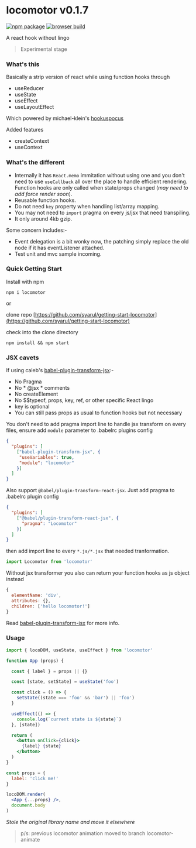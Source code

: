 # locomotor v0.1.7

[![npm package](https://img.shields.io/badge/npm-0.1.7-blue.svg)](https://www.npmjs.com/package/locomotor) [![browser build](https://img.shields.io/badge/unpkg-0.1.7-ff69b4.svg)](https://unpkg.com/locomotor@0.1.7/locomotor-min.js)

A react hook without lingo

> Experimental stage

### What's this
Basically a strip version of react while using function hooks through
- useReducer
- useState
- useEffect
- useLayoutEffect

Which powered by michael-klein's [hookuspocus](https://github.com/michael-klein/hookuspocus)

Added features
- createContext
- useContext

### What's the different

- Internally it has ```React.memo``` immitation without using one and you don't need to use ```useCallback``` all over the place to handle efficient rendering. Function hooks are only called when state/props changed (*may need to add force render soon*).
- Reusable function hooks.
- Do not need ```key``` property when handling list/array mapping.
- You may not need to ```import``` pragma on every js/jsx that need transpiling.
- It only around 4kb gzip.

Some concern includes:-
- Event delegation is a bit wonky now, the patching simply replace the old node if it has eventListener attached.
- Test unit and mvc sample incoming.

### Quick Getting Start

Install with npm

```npm i locomotor```

or

clone repo [https://github.com/syarul/getting-start-locomotor](https://github.com/syarul/getting-start-locomotor)

check into the clone directory

```npm install && npm start```

### JSX cavets
If using caleb's [babel-plugin-transform-jsx](https://github.com/calebmer/node_modules/tree/master/babel-plugin-transform-jsx):-
- No Pragma
- No * @jsx * comments
- No createElement
- No $$typeof, props, key, ref, or other specific React lingo
- key is optional
- You can still pass props as usual to function hooks but not necessary

You don't need to add pragma import line to handle jsx transform on every files, ensure add `module` parameter to .babelrc plugins config
```json
{
  "plugins": [
    ["babel-plugin-transform-jsx", {
     "useVariables": true,
     "module": "locomotor"
    }]
  ]
}
```

Also support ```@babel/plugin-transform-react-jsx```. Just add pragma to .babelrc plugin config
```json
{
  "plugins": [
    ["@babel/plugin-transform-react-jsx", {
      "pragma": "Locomotor"
    }]
  ]
}
```
then add import line to every ```*.js/*.jsx``` that needed tranformation.
```js
import Locomotor from 'locomotor'
```

Without jsx transformer you also can return your function hooks as js object instead
```js
{
  elementName: 'div',
  attributes: {},
  children: ['hello locomotor!']
}
```
Read [babel-plugin-transform-jsx](https://github.com/calebmer/node_modules/blob/master/babel-plugin-transform-jsx/README.md) for more info.

### Usage
```jsx
import { locoDOM, useState, useEffect } from 'locomotor'

function App (props) {

  const { label } = props || {}

  const [state, setState] = useState('foo')

  const click = () => {
    setState((state === 'foo' && 'bar') || 'foo')
  }

  useEffect(() => {
    console.log(`current state is ${state}`)
  }, [state])

  return (
    <button onClick={click}>
      {label} {state}
    </button>
  )
}

const props = {
  label: 'click me!'
}

locoDOM.render(
  <App {...props} />, 
  document.body
)

```

*Stole the original library name and move it elsewhere*
> p/s: previous locomotor animation moved to branch locomotor-animate